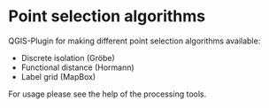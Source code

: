 # Point selection algorithms

QGIS-Plugin for making different point selection algorithms available:

 - Discrete isolation (Gröbe)
 - Functional distance (Hormann)
  - Label grid (MapBox)

 For usage please see the help of the processing tools.
